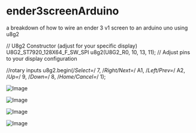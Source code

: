 # ender3screenArduino
a breakdown of how to wire an ender 3 v1 screen to an arduino uno using u8g2

// U8g2 Constructor (adjust for your specific display)
U8G2_ST7920_128X64_F_SW_SPI u8g2(U8G2_R0, 10, 13, 11); // Adjust pins to your display configuration


//rotary inputs
  u8g2.begin(/*Select=*/ 7, /*Right/Next=*/ A1, /*Left/Prev=*/ A2, /*Up=*/ 9, /*Down=*/ 8, /*Home/Cancel=*/ 1); 



![Image](https://github.com/user-attachments/assets/332371e8-bb80-4daa-8b4c-a3366bb5d85b)

![Image](https://github.com/user-attachments/assets/754d7d35-f6ca-4b39-9eaf-d66e5440485d)

![Image](https://github.com/user-attachments/assets/b1324162-02c0-4e52-98ac-d62308a124dc)

![Image](https://github.com/user-attachments/assets/bc3d2e75-9bc3-4ce9-a915-629968ec0224)
